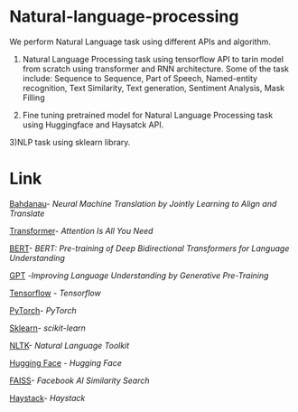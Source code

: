 # Natural-language-processing

We perform Natural Language task using different APIs and algorithm. 

1) Natural Language Processing task using tensorflow API to tarin model from scratch using transformer and RNN architecture. 
 Some of the task include:
 Sequence to Sequence, Part of Speech, Named-entity recognition, Text Similarity, Text generation, Sentiment Analysis, Mask Filling
 
2) Fine tuning pretrained model for Natural Language Processing task using Huggingface and Haysatck API.

3)NLP task using sklearn library. 

# Link
[Bahdanau](https://arxiv.org/abs/1409.0473)- _Neural Machine Translation by Jointly Learning to Align and Translate_

[Transformer](https://arxiv.org/abs/1706.03762)- _Attention Is All You Need_

[BERT](https://arxiv.org/abs/1810.04805)- _BERT: Pre-training of Deep Bidirectional Transformers for Language Understanding_

[GPT](https://openai.com/blog/language-unsupervised/) -_Improving Language Understanding by Generative Pre-Training_

[Tensorflow](https://www.tensorflow.org/api_docs) - _Tensorflow_

[PyTorch](https://pytorch.org/)- _PyTorch_

[Sklearn](https://scikit-learn.org/stable/)- _scikit-learn_

[NLTK](https://www.nltk.org/)- _Natural Language Toolkit_

[Hugging Face](https://huggingface.co/) - _Hugging Face_

[FAISS](https://ai.facebook.com/tools/faiss/)- _Facebook AI Similarity Search_

[Haystack](https://haystack.deepset.ai/overview/get-started)- _Haystack_
